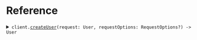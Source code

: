 # Reference
<details><summary><code>client.<a href="/Sources/PropertyAccessClient.swift">createUser</a>(request: User, requestOptions: RequestOptions?) -> User</code></summary>
<dl>
<dd>

#### 🔌 Usage

<dl>
<dd>

<dl>
<dd>

```swift
import Foundation
import PropertyAccess

private func main() async throws {
    let client = PropertyAccessClient()

    _ = try await client.createUser(request: User(
        id: "id",
        email: "email",
        password: "password",
        profile: UserProfile(
            name: "name",
            verification: UserProfileVerification(
                verified: "verified"
            ),
            ssn: "ssn"
        )
    ))
}

try await main()
```
</dd>
</dl>
</dd>
</dl>

#### ⚙️ Parameters

<dl>
<dd>

<dl>
<dd>

**request:** `User` 
    
</dd>
</dl>

<dl>
<dd>

**requestOptions:** `RequestOptions?` — Additional options for configuring the request, such as custom headers or timeout settings.
    
</dd>
</dl>
</dd>
</dl>


</dd>
</dl>
</details>

